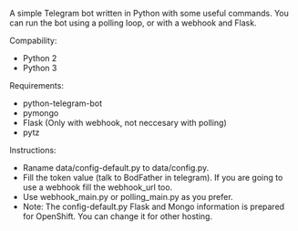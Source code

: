 A simple Telegram bot written in Python with some useful commands. You can run the bot using a polling loop, or with a webhook and Flask.

Compability:
- Python 2
- Python 3

Requirements:
- python-telegram-bot
- pymongo
- Flask (Only with webhook, not neccesary with polling)
- pytz

Instructions:
- Raname data/config-default.py to data/config.py.
- Fill the token value (talk to BodFather in telegram). If you are going to use a webhook fill the webhook_url too.
- Use webhook_main.py or polling_main.py as you prefer.
- Note: The config-default.py Flask and Mongo information is prepared for OpenShift. You can change it for other hosting.
